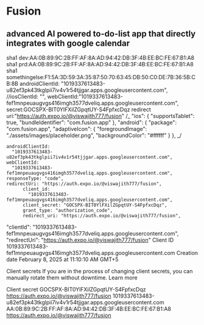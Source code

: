 # Fusion

## advanced AI powered to-do-list app that directly integrates with google calendar

sha1 dev:AA:0B:89:9C:2B:FF:AF:8A:AD:94:42:DB:3F:4B:EE:BC:FE:67:B1:A8
sha1 prd:AA:0B:89:9C:2B:FF:AF:8A:AD:94:42:DB:3F:4B:EE:BC:FE:67:B1:A8
sha1 somethingelse:F1:5A:3D:59:3A:35:87:50:70:63:45:DB:50:C0:DE:7B:36:5B:CB:8B
androidClientId: "1019337613483-u82ef3pk43tkglpii7iv4v1r54tjjgar.apps.googleusercontent.com",
//iosClientId: "",
webClientId:"1019337613483-fef1mnpeuaugvgs416imgh3577dveliq.apps.googleusercontent.com",
secret: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
redirect uri:"https://auth.expo.io/@viswajith777/fusion"
/_
"ios": {
"supportsTablet": true,
"bundleIdentifier": "com.fusion.app"
},
"android": {
"package": "com.fusion.app",
"adaptiveIcon": {
"foregroundImage": "./assets/images/placeholder.png",
"backgroundColor": "#ffffff"
}
}, _/





































    androidClientId:
      "1019337613483-u82ef3pk43tkglpii7iv4v1r54tjjgar.apps.googleusercontent.com",
    webClientId:
      "1019337613483-fef1mnpeuaugvgs416imgh3577dveliq.apps.googleusercontent.com",
    responseType: "code",
    redirectUri: "https://auth.expo.io/@viswajith777/fusion",
          client_id:
            "1019337613483-fef1mnpeuaugvgs416imgh3577dveliq.apps.googleusercontent.com",
          client_secret: "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",
          grant_type: "authorization_code",
          redirect_uri: "https://auth.expo.io/@viswajith777/fusion",
"clientId": "1019337613483-fef1mnpeuaugvgs416imgh3577dveliq.apps.googleusercontent.com",
          "redirectUri": "https://auth.expo.io/@viswajith777/fusion"
Client ID
    1019337613483-fef1mnpeuaugvgs416imgh3577dveliq.apps.googleusercontent.com 
Creation date
    February 8, 2025 at 11:10:10 AM GMT+5

Client secrets
If you are in the process of changing client secrets, you can manually rotate them without downtime. Learn more

Client secret
    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 
https://auth.expo.io/@viswajith777/fusion
     1019337613483-u82ef3pk43tkglpii7iv4v1r54tjjgar.apps.googleusercontent.com 
AA:0B:89:9C:2B:FF:AF:8A:AD:94:42:DB:3F:4B:EE:BC:FE:67:B1:A8
https://auth.expo.io/@viswajith777/fusion


